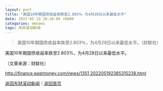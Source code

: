 ```yaml
---
layout: post
title: "美国10年期国债收益率跌至2.803％ 为4月28日以来最低水平"
date: 2022-05-19 20:36:05 +0800
categories: emnews
tags: 东财滚动新闻
---
```

> 美国10年期国债收益率跌至2.803％，为4月28日以来最低水平。（财联社）

<p>美国10年期国债收益率跌至2.803%，为4月28日以来最低水平。</p><p class="em_media">（文章来源：财联社）</p>

<http://finance.eastmoney.com/news/1351,202205192385315238.html>

[返回东财滚动新闻](//finews.withounder.com/emnews/)｜[返回首页](//finews.withounder.com/)